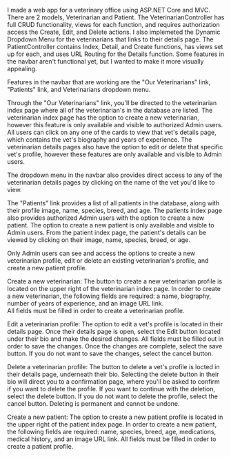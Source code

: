 I made a web app for a veterinary office using ASP.NET Core and MVC.  There are 2 models, Veterinarian and Patient.  The VeterinarianController has full CRUD functionality, views for each function, and requires authorization access the Create, Edit, and Delete actions.  I also implemeted the Dynamic Dropdown Menu for the veterinarians that links to their details page.  The PatientController contains Index, Detail, and Create functions, has views set up for each, and uses URL Routing for the Details function.  Some features in the navbar aren't functional yet, but I wanted to make it more visually appealing.  

Features in the navbar that are working are the "Our Veterinarians" link, "Patients" link, and Veterinarians dropdown menu.  

Through the "Our Veterinarians" link, you'll be directed to the veterinarian index page where all of the veterinarian's in the database are listed.  The veterinarian index page has the option to create a new veterinarian, however this feature is only available and visible to authorized Admin users.  All users can click on any one of the cards to view that vet's details page, which contains the vet's biography and years of experience.  The veterinarian details pages also have the option to edit or delete that specific vet's profile, however these features are only available and visible to Admin users.  

The dropdown menu in the navbar also provides direct access to any of the veterinarian details pages by clicking on the name of the vet you'd like to view.  

The "Patients" link provides a list of all patients in the database, along with their profile image, name, species, breed, and age.  The patients index page also provides authorized Admin users with the option to create a new patient.  The option to create a new patient is only available and visible to Admin users.  From the patient index page, the patient's details can be viewed by clicking on their image, name, species, breed, or age.  

Only Admin users can see and access the options to create a new veterinarian profile, edit or delete an existing veterinarian's profile, and create a new patient profile.

Create a new veterinarian:
The button to create a new veterinarian profile is located on the upper right of the veterinarian index page.  In order to create a new veterinarian, the following fields are required: a name, biography, number of years of experience, and an image URL link.  
All fields must be filled in order to create a veterinarian profile. 

Edit a veterinarian profile:
The option to edit a vet's profile is located in their details page.  Once their details page is open, select the Edit button located under their bio and make the desired changes.  All fields must be filled out in order to save the changes.  Once the changes are complete, select the save button.  If you do not want to save the changes, select the cancel button.

Delete a veterinarian profile: 
The button to delete a vet's profile is locted in their details page, underneath their bio.  Selecting the delete button in their bio will direct you to a confirmation page, where you'll be asked to confirm if you want to delete the profile.  If you want to continue with the deletion, select the delete button.  If you do not want to delete the profile, select the cancel button.  Deleting is permanent and cannot be undone.  

Create a new patient:
The option to create a new patient profile is located in the upper right of the patient index page.  In order to create a new patient, the following fields are required: name, species, breed, age, medications, medical history, and an image URL link.
All fields must be filled in order to create a  patient profile.  
